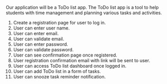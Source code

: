Our application will be a ToDo list app. The ToDo list app is a tool to help students with time management and planning various tasks and activities. 
1. Create a registration page for user to log in.
2. User can enter user name.
3. User can enter email. 
4. User can validate email.
4. User can enter password.
5. User can validate password.
6. User can see confirmation page once registered.
7. User registration confirmation email with link will be sent to user.
8. User can access ToDo list dashboard once logged in.
9. User can add ToDo list in a form of tasks.
10. User can snooze task reminder notification.


